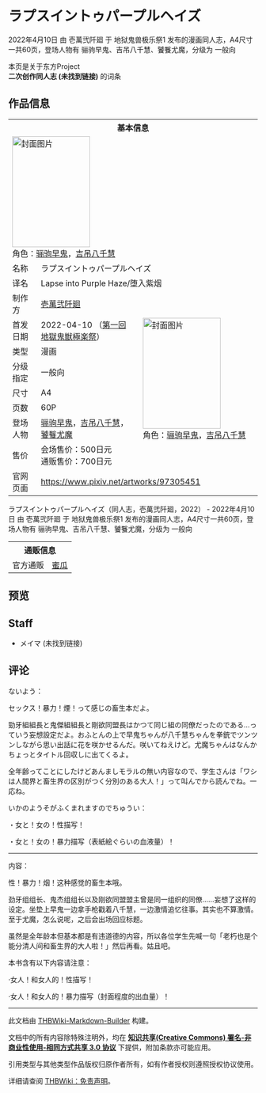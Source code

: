 # ラプスイントゥパープルヘイズ

<!-- source html: G:\repos\THBWiki-Markdown-Builder\THBWikiMarkdown\Temp\main\e\ee\ns0%3A%E3%83%A9%E3%83%97%E3%82%B9%E3%82%A4%E3%83%B3%E3%83%88%E3%82%A5%E3%83%91%E3%83%BC%E3%83%97%E3%83%AB%E3%83%98%E3%82%A4%E3%82%BA.html -->

2022年4月10日 由 壱萬弐阡廻 于 地狱鬼兽极乐祭1 发布的漫画同人志，A4尺寸一共60页，登场人物有 骊驹早鬼、吉吊八千慧、饕餮尤魔，分级为 一般向

本页是关于东方Project  
 **二次创作同人志 (未找到链接)** 的词条
## 作品信息

<table><tbody><tr><th colspan="3">基本信息</th></tr><tr><td class="cover-artwork-mobile" colspan="2"><a href="./文件-ラプスイントゥパープルヘイズ封面.jpg.md" class="image" title="封面图片"><img alt="封面图片" src="https://upload.thwiki.cc/thumb/e/eb/%E3%83%A9%E3%83%97%E3%82%B9%E3%82%A4%E3%83%B3%E3%83%88%E3%82%A5%E3%83%91%E3%83%BC%E3%83%97%E3%83%AB%E3%83%98%E3%82%A4%E3%82%BA%E5%B0%81%E9%9D%A2.jpg/157px-%E3%83%A9%E3%83%97%E3%82%B9%E3%82%A4%E3%83%B3%E3%83%88%E3%82%A5%E3%83%91%E3%83%BC%E3%83%97%E3%83%AB%E3%83%98%E3%82%A4%E3%82%BA%E5%B0%81%E9%9D%A2.jpg" decoding="async" loading="lazy" width="157" height="224" srcset="https://upload.thwiki.cc/thumb/e/eb/%E3%83%A9%E3%83%97%E3%82%B9%E3%82%A4%E3%83%B3%E3%83%88%E3%82%A5%E3%83%91%E3%83%BC%E3%83%97%E3%83%AB%E3%83%98%E3%82%A4%E3%82%BA%E5%B0%81%E9%9D%A2.jpg/236px-%E3%83%A9%E3%83%97%E3%82%B9%E3%82%A4%E3%83%B3%E3%83%88%E3%82%A5%E3%83%91%E3%83%BC%E3%83%97%E3%83%AB%E3%83%98%E3%82%A4%E3%82%BA%E5%B0%81%E9%9D%A2.jpg 1.5x, https://upload.thwiki.cc/thumb/e/eb/%E3%83%A9%E3%83%97%E3%82%B9%E3%82%A4%E3%83%B3%E3%83%88%E3%82%A5%E3%83%91%E3%83%BC%E3%83%97%E3%83%AB%E3%83%98%E3%82%A4%E3%82%BA%E5%B0%81%E9%9D%A2.jpg/315px-%E3%83%A9%E3%83%97%E3%82%B9%E3%82%A4%E3%83%B3%E3%83%88%E3%82%A5%E3%83%91%E3%83%BC%E3%83%97%E3%83%AB%E3%83%98%E3%82%A4%E3%82%BA%E5%B0%81%E9%9D%A2.jpg 2x" data-file-width="2038" data-file-height="2901"></a><div class="cover-char">角色：<a href="./骊驹早鬼.md" title="骊驹早鬼">骊驹早鬼</a>，<a href="./吉吊八千慧.md" title="吉吊八千慧">吉吊八千慧</a></div></td>
</tr><tr><td class="label">名称</td><td colspan="2"> ラプスイントゥパープルヘイズ </td></tr><tr><td class="label">译名</td><td colspan="2"> Lapse into Purple Haze/堕入紫烟 </td></tr><tr><td class="label">制作方</td><td><a href="./壱萬弐阡廻.md" title="壱萬弐阡廻">壱萬弐阡廻</a></td><td class="cover-artwork" rowspan="8" style="min-width:224px;"><a href="./文件-ラプスイントゥパープルヘイズ封面.jpg.md" class="image" title="封面图片"><img alt="封面图片" src="https://upload.thwiki.cc/thumb/e/eb/%E3%83%A9%E3%83%97%E3%82%B9%E3%82%A4%E3%83%B3%E3%83%88%E3%82%A5%E3%83%91%E3%83%BC%E3%83%97%E3%83%AB%E3%83%98%E3%82%A4%E3%82%BA%E5%B0%81%E9%9D%A2.jpg/157px-%E3%83%A9%E3%83%97%E3%82%B9%E3%82%A4%E3%83%B3%E3%83%88%E3%82%A5%E3%83%91%E3%83%BC%E3%83%97%E3%83%AB%E3%83%98%E3%82%A4%E3%82%BA%E5%B0%81%E9%9D%A2.jpg" decoding="async" loading="lazy" width="157" height="224" srcset="https://upload.thwiki.cc/thumb/e/eb/%E3%83%A9%E3%83%97%E3%82%B9%E3%82%A4%E3%83%B3%E3%83%88%E3%82%A5%E3%83%91%E3%83%BC%E3%83%97%E3%83%AB%E3%83%98%E3%82%A4%E3%82%BA%E5%B0%81%E9%9D%A2.jpg/236px-%E3%83%A9%E3%83%97%E3%82%B9%E3%82%A4%E3%83%B3%E3%83%88%E3%82%A5%E3%83%91%E3%83%BC%E3%83%97%E3%83%AB%E3%83%98%E3%82%A4%E3%82%BA%E5%B0%81%E9%9D%A2.jpg 1.5x, https://upload.thwiki.cc/thumb/e/eb/%E3%83%A9%E3%83%97%E3%82%B9%E3%82%A4%E3%83%B3%E3%83%88%E3%82%A5%E3%83%91%E3%83%BC%E3%83%97%E3%83%AB%E3%83%98%E3%82%A4%E3%82%BA%E5%B0%81%E9%9D%A2.jpg/315px-%E3%83%A9%E3%83%97%E3%82%B9%E3%82%A4%E3%83%B3%E3%83%88%E3%82%A5%E3%83%91%E3%83%BC%E3%83%97%E3%83%AB%E3%83%98%E3%82%A4%E3%82%BA%E5%B0%81%E9%9D%A2.jpg 2x" data-file-width="2038" data-file-height="2901"></a><div class="cover-char">角色：<a href="./骊驹早鬼.md" title="骊驹早鬼">骊驹早鬼</a>，<a href="./吉吊八千慧.md" title="吉吊八千慧">吉吊八千慧</a></div></td>
</tr><tr><td class="label">首发日期</td><td>2022-04-10&#160;（<a href="/展会作品列表?e=%E5%9C%B0%E7%8B%B1%E9%AC%BC%E5%85%BD%E6%9E%81%E4%B9%90%E7%A5%AD%231">第一回 地獄鬼獣極楽祭</a>）</td></tr><tr><td class="label">类型</td><td>漫画</td></tr><tr><td class="label">分级指定</td><td>一般向</td></tr><tr><td class="label">尺寸</td><td>A4</td></tr><tr><td class="label">页数</td><td>60P</td></tr><tr><td class="label">登场人物</td><td><a href="./骊驹早鬼.md" title="骊驹早鬼">骊驹早鬼</a>，<a href="./吉吊八千慧.md" title="吉吊八千慧">吉吊八千慧</a>，<a href="./饕餮尤魔.md" title="饕餮尤魔">饕餮尤魔</a></td></tr><tr><td class="label">售价</td><td>会场售价：500日元<br>通贩售价：700日元</td></tr>
<tr><td class="label">官网页面</td><td colspan="2"><a rel="nofollow" class="external free" href="https://www.pixiv.net/artworks/97305451">https://www.pixiv.net/artworks/97305451</a></td></tr></tbody></table>

ラプスイントゥパープルヘイズ（同人志，壱萬弐阡廻，2022） - 2022年4月10日 由 壱萬弐阡廻 于 地狱鬼兽极乐祭1 发布的漫画同人志，A4尺寸一共60页，登场人物有 骊驹早鬼、吉吊八千慧、饕餮尤魔，分级为 一般向

<table><tbody><tr><th colspan="3">通贩信息</th></tr><tr><td class="label">官方通贩</td><td colspan="2"><a rel="nofollow" class="external text" href="https://www.melonbooks.co.jp/detail/detail.php?product_id=1433311">蜜瓜</a></td></tr></tbody></table>


## 预览
## Staff
- メイマ (未找到链接)

## 评论

  
ないよう：  

セックス！暴力！煙！って感じの畜生本だよ。  

勁牙組組長と鬼傑組組長と剛欲同盟長はかつて同じ組の同僚だったのである…っていう妄想設定だよ。おふとんの上で早鬼ちゃんが八千慧ちゃんを拳銃でツンツンしながら思い出話に花を咲かせるんだ。咲いてねえけど。尤魔ちゃんはなんかちょっとタイトル回収しに出てくるよ。  

全年齢ってことにしたけどあんましモラルの無い内容なので、学生さんは「ワシは人間界と畜生界の区別がつく分別のある大人！」って叫んでから読んでね。一応ね。  

  

いかのようそがふくまれますのでちゅうい：  

・女と！女の！性描写！  

・女と！女の！暴力描写（表紙絵ぐらいの血液量）！  

  

___

  
内容：  

性！暴力！烟！这种感觉的畜生本哦。  

劲牙组组长、鬼杰组组长以及刚欲同盟盟主曾是同一组织的同僚……妄想了这样的设定。坐垫上早鬼一边拿手枪戳着八千慧，一边激情追忆往事。其实也不算激情。至于尤魔，怎么说呢，之后会出场回应标题。  

虽然是全年龄本但基本都是有违道德的内容，所以各位学生先喊一句「老朽也是个能分清人间和畜生界的大人啦！」然后再看。姑且吧。  

  

本书含有以下内容请注意：  

·女人！和女人的！性描写！  

·女人！和女人的！暴力描写（封面程度的出血量）！
  







---

此文档由 [THBWiki-Markdown-Builder](https://github.com/Delsin-Yu/THBWiki-Markdown-Builder) 构建。

文档中的所有内容除特殊注明外，均在 [**知识共享(Creative Commons) 署名-非商业性使用-相同方式共享 3.0 协议**](https://creativecommons.org/licenses/by-sa/3.0/deed.zh-hans) 下提供，附加条款亦可能应用。

引用类型与其他类型作品版权归原作者所有，如有作者授权则遵照授权协议使用。

详细请查阅 [THBWiki：免责声明](https://thbwiki.cc/THBWiki:%E5%85%8D%E8%B4%A3%E5%A3%B0%E6%98%8E)。


